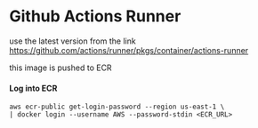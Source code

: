 # Github Actions Runner

use the latest version from the link
https://github.com/actions/runner/pkgs/container/actions-runner

this image is pushed to ECR

#### Log into ECR
```commandline
aws ecr-public get-login-password --region us-east-1 \
| docker login --username AWS --password-stdin <ECR_URL>
```